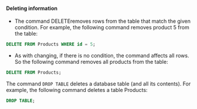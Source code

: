 #### Deleting information
- The command DELETEremoves rows from the table that match the given condition. For example, the following command removes product 5 from the table:
```sql
DELETE FROM Products WHERE id = 5;
```
- As with changing, if there is no condition, the command affects all rows. So the following command removes all products from the table:
```sql
DELETE FROM Products;
```
The command `DROP TABLE` deletes a database table (and all its contents). For example, the following command deletes a table Products:
```sql
DROP TABLE;
```


